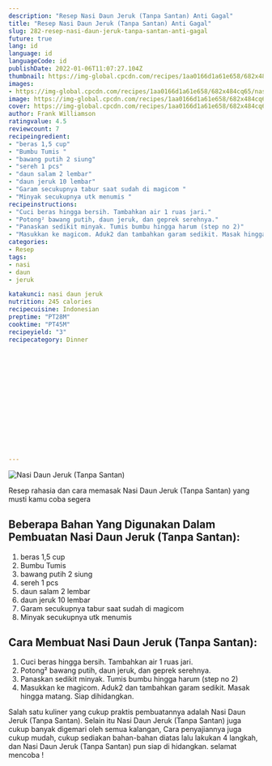 ```yaml
---
description: "Resep Nasi Daun Jeruk (Tanpa Santan) Anti Gagal"
title: "Resep Nasi Daun Jeruk (Tanpa Santan) Anti Gagal"
slug: 282-resep-nasi-daun-jeruk-tanpa-santan-anti-gagal
future: true
lang: id
language: id
languageCode: id
publishDate: 2022-01-06T11:07:27.104Z 
thumbnail: https://img-global.cpcdn.com/recipes/1aa0166d1a61e658/682x484cq65/nasi-daun-jeruk-tanpa-santan-foto-resep-utama.webp
images:
- https://img-global.cpcdn.com/recipes/1aa0166d1a61e658/682x484cq65/nasi-daun-jeruk-tanpa-santan-foto-resep-utama.webp
image: https://img-global.cpcdn.com/recipes/1aa0166d1a61e658/682x484cq65/nasi-daun-jeruk-tanpa-santan-foto-resep-utama.webp
cover: https://img-global.cpcdn.com/recipes/1aa0166d1a61e658/682x484cq65/nasi-daun-jeruk-tanpa-santan-foto-resep-utama.webp
author: Frank Williamson
ratingvalue: 4.5
reviewcount: 7
recipeingredient:
- "beras 1,5 cup"
- "Bumbu Tumis "
- "bawang putih 2 siung"
- "sereh 1 pcs"
- "daun salam 2 lembar"
- "daun jeruk 10 lembar"
- "Garam secukupnya tabur saat sudah di magicom "
- "Minyak secukupnya utk menumis "
recipeinstructions:
- "Cuci beras hingga bersih. Tambahkan air 1 ruas jari."
- "Potong² bawang putih, daun jeruk, dan geprek serehnya."
- "Panaskan sedikit minyak. Tumis bumbu hingga harum (step no 2)"
- "Masukkan ke magicom. Aduk2 dan tambahkan garam sedikit. Masak hingga matang. Siap dihidangkan."
categories:
- Resep
tags:
- nasi
- daun
- jeruk

katakunci: nasi daun jeruk 
nutrition: 245 calories
recipecuisine: Indonesian
preptime: "PT28M"
cooktime: "PT45M"
recipeyield: "3"
recipecategory: Dinner


     
    
    
    
    
    
    
    
    
    
    
      
    
---
```



![Nasi Daun Jeruk (Tanpa Santan)](https://img-global.cpcdn.com/recipes/1aa0166d1a61e658/682x484cq65/nasi-daun-jeruk-tanpa-santan-foto-resep-utama.webp)

Resep rahasia dan cara memasak  Nasi Daun Jeruk (Tanpa Santan) yang musti kamu coba segera

<!--inarticleads1-->

## Beberapa Bahan Yang Digunakan Dalam Pembuatan Nasi Daun Jeruk (Tanpa Santan):

1. beras 1,5 cup
1. Bumbu Tumis 
1. bawang putih 2 siung
1. sereh 1 pcs
1. daun salam 2 lembar
1. daun jeruk 10 lembar
1. Garam secukupnya tabur saat sudah di magicom 
1. Minyak secukupnya utk menumis 



<!--inarticleads2-->

## Cara Membuat Nasi Daun Jeruk (Tanpa Santan):

1. Cuci beras hingga bersih. Tambahkan air 1 ruas jari.
1. Potong² bawang putih, daun jeruk, dan geprek serehnya.
1. Panaskan sedikit minyak. Tumis bumbu hingga harum (step no 2)
1. Masukkan ke magicom. Aduk2 dan tambahkan garam sedikit. Masak hingga matang. Siap dihidangkan.




Salah satu kuliner yang cukup praktis pembuatannya adalah  Nasi Daun Jeruk (Tanpa Santan). Selain itu  Nasi Daun Jeruk (Tanpa Santan)  juga cukup banyak digemari oleh semua kalangan, Cara penyajiannya juga cukup mudah, cukup sediakan bahan-bahan diatas lalu lakukan 4 langkah, dan  Nasi Daun Jeruk (Tanpa Santan)  pun siap di hidangkan. selamat mencoba !
